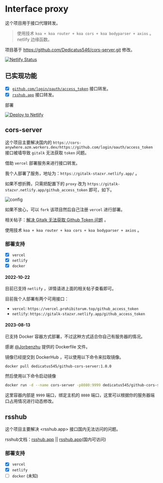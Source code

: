# Interface proxy

这个项目用于接口代理转发。

> 使用技术 `koa + koa router + koa cors + koa bodyparser + axios` 。
> netlify 边缘函数。

项目基于 <https://github.com/Dedicatus546/cors-server.git> 修改。

[![Netlify Status](https://api.netlify.com/api/v1/badges/dd25daa3-d576-4164-9bb3-f3748a91df81/deploy-status)](https://app.netlify.com/sites/gitalk-stazxr/deploys)

## 已实现功能

- [x] [`github.com/login/oauth/access_token`](#cors-server) 接口转发。
- [x] [`rsshub.app`](#rsshub) 接口转发。

部署

[![Deploy to Netlify](https://www.netlify.com/img/deploy/button.svg)](https://app.netlify.com/start/deploy?repository=https://github.com/talentestors/proxy-interface)

## cors-server

这个项目主要解决国内的 `https://cors-anywhere.azm.workers.dev/https://github.com/login/oauth/access_token` 接口被墙导致 `gitalk` 无法获取 `token` 问题。

借助 `vercel` 部署服务来进行接口转发。

我个人部署了服务，地址为：`https://gitalk-stazxr.netlify.app/` 。

如果不想折腾，只需把配置下的 `proxy` 改为 `https://gitalk-stazxr.netlify.app/github_access_token` 即可，如下。

![config](https://fastly.jsdelivr.net/gh/Dedicatus546/image@main/2022/07/26/202207261450438.avif)

如果不放心，可以 `fork` 该项目然后自己注册 `vercel` 进行部署。

相关帖子：[解决 Gitalk 无法获取 Github Token 问题](https://prohibitorum.top/7cc2c97a15b4.html) 。

使用技术 `koa + koa router + koa cors + koa bodyparser + axios` 。

### 部署支持

- [x] `vercel`
- [x] `netlify`
- [x] `docker`

#### 2022-10-22

目前已支持 `netlify` ，详情请进上面的相关帖子查看即可。

目前我个人部署有两个可用接口：

- `vercel`: `https://vercel.prohibitorum.top/github_access_token`
- `netlify`: `https://gitalk-stazxr.netlify.app/github_access_token`

#### 2023-08-13

已支持 Docker 容器方式部署，不过这种方式适合你自己有服务器的情况。

感谢 [@Jorbenzhu](https://github.com/jorben) 提供的 Dockerfile 文件。

镜像已经提交到 DockerHub ，可以使用以下命令来拉取镜像。

```bash
docker pull dedicatus545/github-cors-server:1.0.0
```

然后使用以下命令启动镜像

```bash
docker run -d --name cors-server -p8080:9999 dedicatus545/github-cors-server:1.0.0
```

这里容器内部是 `9999` 端口，绑定主机的 `8080` 端口，这里可以根据你的服务器端口占用情况进行动态修改。

## rsshub

这个项目主要解决 <rsshub.app> 接口国内无法访问的问题。

rsshub文档：[rsshub.app](https://docs.rsshub.app/) || [rsshub.app](https://rsshub.netlify.app/)(国内可访问)

### 部署支持

- [x] `vercel`
- [x] `netlify`
- [ ] `docker` (未知)
